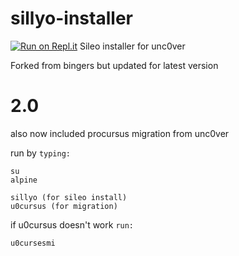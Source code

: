 # sillyo-installer
[![Run on Repl.it](https://repl.it/badge/github/cool5tar/sillyo-installer)](https://repl.it/github/cool5tar/sillyo-installer)
Sileo installer for unc0ver

Forked from bingers but updated for latest version

# 2.0

also now included procursus migration from unc0ver

run by `typing:`
```
su
alpine
```
```
sillyo (for sileo install)
u0cursus (for migration)
```
if u0cursus doesn't work `run:`
```
u0cursesmi
```